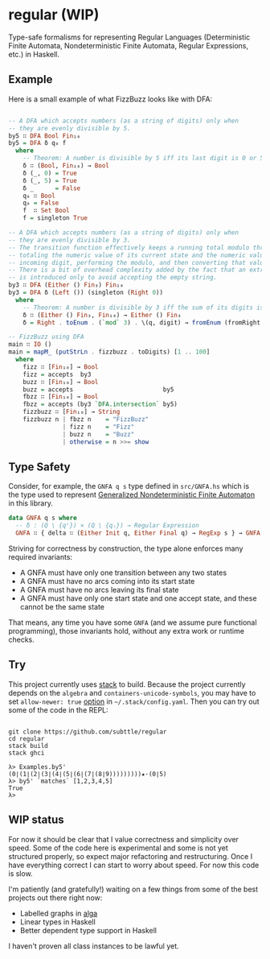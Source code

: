 # regular (WIP)

Type-safe formalisms for representing Regular Languages (Deterministic Finite Automata, Nondeterministic Finite Automata, Regular Expressions, etc.) in Haskell.

## Example

Here is a small example of what FizzBuzz looks like with DFA:

```Haskell

-- A DFA which accepts numbers (as a string of digits) only when
-- they are evenly divisible by 5.
by5 ∷ DFA Bool Fin₁₀
by5 = DFA δ q₀ f
  where
    -- Theorem: A number is divisible by 5 iff its last digit is 0 or 5.
    δ ∷ (Bool, Fin₁₀) → Bool
    δ (_, 0) = True
    δ (_, 5) = True
    δ _      = False
    q₀ ∷ Bool
    q₀ = False
    f  ∷ Set Bool
    f = singleton True

-- A DFA which accepts numbers (as a string of digits) only when
-- they are evenly divisible by 3.
-- The transition function effectively keeps a running total modulo three by
-- totaling the numeric value of its current state and the numeric value of the
-- incoming digit, performing the modulo, and then converting that value back to a state.
-- There is a bit of overhead complexity added by the fact that an extra state, `Left ()`,
-- is introduced only to avoid accepting the empty string.
by3 ∷ DFA (Either () Fin₃) Fin₁₀
by3 = DFA δ (Left ()) (singleton (Right 0))
  where
    -- Theorem: A number is divisible by 3 iff the sum of its digits is divisible by 3.
    δ ∷ (Either () Fin₃, Fin₁₀) → Either () Fin₃
    δ = Right . toEnum . (`mod` 3) . \(q, digit) → fromEnum (fromRight 0 q) + fromEnum digit

-- FizzBuzz using DFA
main ∷ IO ()
main = mapM_ (putStrLn . fizzbuzz . toDigits) [1 .. 100]
  where
    fizz ∷ [Fin₁₀] → Bool
    fizz = accepts  by3
    buzz ∷ [Fin₁₀] → Bool
    buzz = accepts                         by5
    fbzz ∷ [Fin₁₀] → Bool
    fbzz = accepts (by3 `DFA.intersection` by5)
    fizzbuzz ∷ [Fin₁₀] → String
    fizzbuzz n | fbzz n    = "FizzBuzz"
               | fizz n    = "Fizz"
               | buzz n    = "Buzz"
               | otherwise = n >>= show
```


## Type Safety

Consider, for example, the `GNFA q s` type defined in `src/GNFA.hs` which is the type used to represent [Generalized Nondeterministic Finite Automaton](https://en.wikipedia.org/wiki/Generalized_nondeterministic_finite_automaton) in this library. 

```Haskell
data GNFA q s where
  -- δ : (Q \ {qᶠ}) × (Q \ {qᵢ}) → Regular Expression
  GNFA ∷ { delta ∷ (Either Init q, Either Final q) → RegExp s } → GNFA q s
```

Striving for correctness by construction, the type alone enforces many required invariants:
* A GNFA must have only one transition between any two states
* A GNFA must have no arcs coming into its start state
* A GNFA must have no arcs leaving its final state
* A GNFA must have only one start state and one accept state, and these cannot be the same state

That means, any time you have some `GNFA` (and we assume pure functional programming), those invariants hold, without any extra work or runtime checks.


## Try

This project currently uses [stack](https://docs.haskellstack.org/en/stable/README/) to build. Because the project currently depends on the `algebra` and `containers-unicode-symbols`, you may have to set `allow-newer: true` [option](https://docs.haskellstack.org/en/stable/yaml_configuration/#allow-newer) in `~/.stack/config.yaml`. Then you can try out some of the code in the REPL:

```shell

git clone https://github.com/subttle/regular
cd regular
stack build
stack ghci

```

```
λ> Examples.by5'
(0∣(1∣(2∣(3∣(4∣(5∣(6∣(7∣(8∣9)))))))))★·(0∣5)
λ> by5' `matches` [1,2,3,4,5]
True
λ>
```

## WIP status

For now it should be clear that I value correctness and simplicity over speed. Some of the code here is experimental and some is not yet structured properly, so expect major refactoring and restructuring. Once I have everything correct I can start to worry about speed. For now this code is slow.

I'm patiently (and gratefully!) waiting on a few things from some of the best projects out there right now:

- Labelled graphs in [alga](https://github.com/snowleopard/alga)
- Linear types in Haskell
- Better dependent type support in Haskell

I haven't proven all class instances to be lawful yet.
